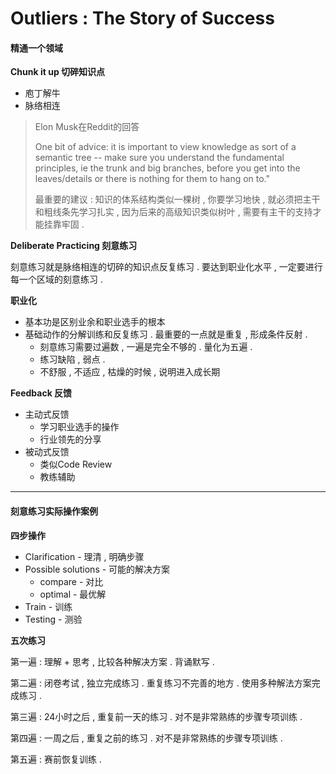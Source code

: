 # Outliers : The Story of Success

#### 精通一个领域

**Chunk it up 切碎知识点**

* 庖丁解牛
* 脉络相连

> Elon Musk在Reddit的回答
>
> One bit of advice: it is important to view knowledge as sort of a semantic tree -- make sure you understand the fundamental principles, ie the trunk and big branches, before you get into the leaves/details or there is nothing for them to hang on to."
>
> 最重要的建议 : 知识的体系结构类似一棵树 , 你要学习地快 , 就必须把主干和粗线条先学习扎实 , 因为后来的高级知识类似树叶 , 需要有主干的支持才能挂靠牢固 .

**Deliberate Practicing 刻意练习**

刻意练习就是脉络相连的切碎的知识点反复练习 . 要达到职业化水平 , 一定要进行每一个区域的刻意练习 .

**职业化**

* 基本功是区别业余和职业选手的根本
* 基础动作的分解训练和反复练习 . 最重要的一点就是重复 , 形成条件反射 . 
  * 刻意练习需要过遍数 , 一遍是完全不够的 . 量化为五遍 . 
  * 练习缺陷 , 弱点 . 
  * 不舒服 , 不适应 , 枯燥的时候 , 说明进入成长期

**Feedback 反馈**

* 主动式反馈
  * 学习职业选手的操作
  * 行业领先的分享
* 被动式反馈
  * 类似Code Review
  * 教练辅助

---

#### 刻意练习实际操作案例

**四步操作**

* Clarification - 理清 , 明确步骤
* Possible solutions - 可能的解决方案
  * compare - 对比
  * optimal - 最优解
* Train - 训练
* Testing - 测验

**五次练习**

第一遍 : 理解 + 思考 , 比较各种解决方案 . 背诵默写 .

第二遍 : 闭卷考试 , 独立完成练习 . 重复练习不完善的地方 . 使用多种解法方案完成练习 . 

第三遍 : 24小时之后 , 重复前一天的练习 . 对不是非常熟练的步骤专项训练 . 

第四遍 : 一周之后 , 重复之前的练习 . 对不是非常熟练的步骤专项训练 . 

第五遍 : 赛前恢复训练 . 

